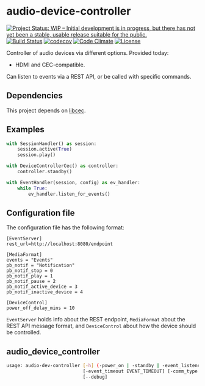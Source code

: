 # audio-device-controller

[![Project Status: WIP – Initial development is in progress, but there has not yet been a stable, usable release suitable for the public.](http://www.repostatus.org/badges/1.1.0/wip.svg)](http://www.repostatus.org/#wip)
[![Build Status](https://travis-ci.org/inphinitum/audio-device-controller.svg?branch=master)](https://travis-ci.org/inphinitum/audio-device-controller)
[![codecov](https://codecov.io/gh/inphinitum/audio-device-controller/branch/master/graph/badge.svg)](https://codecov.io/gh/inphinitum/audio-device-controller)
[![Code Climate](https://codeclimate.com/github/inphinitum/audio-device-controller/badges/gpa.svg)](https://codeclimate.com/github/inphinitum/audio-device-controller)
[![License](https://img.shields.io/github/license/inphinitum/audio-device-controller.svg)](LICENSE)

Controller of audio devices via different options. Provided today:
- HDMI and CEC-compatible.

Can listen to events via a REST API, or be called with specific commands.

## Dependencies
This project depends on [libcec](https://github.com/Pulse-Eight/libcec).

## Examples

```python
with SessionHandler() as session:
    session.active(True)
    session.play()
```
```python
with DeviceControllerCec() as controller:
    controller.standby()
```
```python
with EventHandler(session, config) as ev_handler:
    while True:
        ev_handler.listen_for_events()
```

## Configuration file

The configuration file has the following format:
```
[EventServer]
rest_url=http://localhost:8080/endpoint

[MediaFormat]
events = "Events"
pb_notif = "Notification"
pb_notif_stop = 0
pb_notif_play = 1
pb_notif_pause = 2
pb_notif_active_device = 3
pb_notif_inactive_device = 4

[DeviceControl]
power_off_delay_mins = 10
```

`EventServer` holds info about the REST endpoint, `MediaFormat` about the REST API message format,
and `DeviceControl` about how the device should be controlled.

## audio_device_controller

``` bash
usage: audio-dev-controller [-h] (-power_on | -standby | -event_listener)
                            [-event_timeout EVENT_TIMEOUT] [-comm_type {cec}]
                            [--debug]
```

